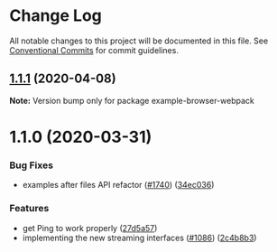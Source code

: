 # Change Log

All notable changes to this project will be documented in this file.
See [Conventional Commits](https://conventionalcommits.org) for commit guidelines.

## [1.1.1](https://github.com/ipfs/js-ipfs/compare/example-browser-webpack@1.1.0...example-browser-webpack@1.1.1) (2020-04-08)

**Note:** Version bump only for package example-browser-webpack





# 1.1.0 (2020-03-31)


### Bug Fixes

* examples after files API refactor ([#1740](https://github.com/ipfs/js-ipfs/issues/1740)) ([34ec036](https://github.com/ipfs/js-ipfs/commit/34ec036b0df9563a014c1348f0a056c1f98aadad))


### Features

* get Ping to work properly ([27d5a57](https://github.com/ipfs/js-ipfs/commit/27d5a575c58a445bba4ba1f86d22ccc76623ef64))
* implementing the new streaming interfaces ([#1086](https://github.com/ipfs/js-ipfs/issues/1086)) ([2c4b8b3](https://github.com/ipfs/js-ipfs/commit/2c4b8b325b94d4506b87441f06c5d29bb6f37f72))
